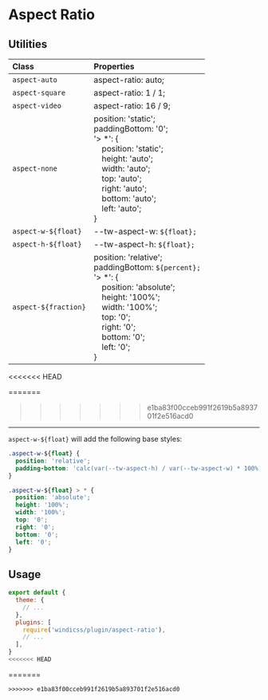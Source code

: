 # Aspect Ratio

## Utilities

| Class                | Properties                                                                                                                                                                                                                               |
| :------------------- | :--------------------------------------------------------------------------------------------------------------------------------------------------------------------------------------------------------------------------------------- |
| `aspect-auto`        | aspect-ratio: auto;   |
| `aspect-square`      | aspect-ratio: 1 / 1;  |
| `aspect-video`       | aspect-ratio: 16 / 9; |
| `aspect-none`        | position: 'static';<br>paddingBottom: '0';<br>'> *': {<br>&emsp;position: 'static';<br>&emsp;height: 'auto';<br>&emsp;width: 'auto';<br>&emsp;top: 'auto';<br>&emsp;right: 'auto';<br>&emsp;bottom: 'auto';<br>&emsp;left: 'auto';<br>}  |
| `aspect-w-${float}`  | --tw-aspect-w: `${float};`                                                                                                                                                                                                               |
| `aspect-h-${float}`  | --tw-aspect-h: `${float};`                                                                                                                                                                                                               |
| `aspect-${fraction}` | position: 'relative';<br>paddingBottom: `${percent};`<br>'> *': {<br>&emsp;position: 'absolute';<br>&emsp;height: '100%';<br>&emsp;width: '100%';<br>&emsp;top: '0';<br>&emsp;right: '0';<br>&emsp;bottom: '0';<br>&emsp;left: '0';<br>} |

<<<<<<< HEAD

=======
>>>>>>> e1ba83f00cceb991f2619b5a893701f2e516acd0
***

`aspect-w-${float}` will add the following base styles:

```css
.aspect-w-${float} {
  position: 'relative';
  padding-bottom: 'calc(var(--tw-aspect-h) / var(--tw-aspect-w) * 100%)';
}

.aspect-w-${float} > * {
  position: 'absolute';
  height: '100%';
  width: '100%';
  top: '0';
  right: '0';
  bottom: '0';
  left: '0';
}
```

## Usage

```js windi.config.js
export default {
  theme: {
    // ...
  },
  plugins: [
    require('windicss/plugin/aspect-ratio'),
    // ...
  ],
}
<<<<<<< HEAD
```
=======
```
>>>>>>> e1ba83f00cceb991f2619b5a893701f2e516acd0
